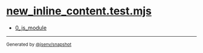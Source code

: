 # [new_inline_content.test.mjs](../new_inline_content.test.mjs)


- [0_js_module](0_js_module/0_js_module.md)

---

<sub>
  Generated by <a href="https://github.com/jsenv/core/tree/main/packages/independent/snapshot">@jsenv/snapshot</a>
</sub>
